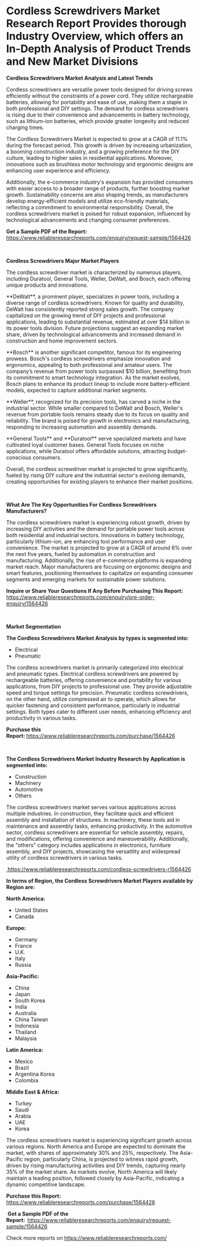 <p><h1>Cordless Screwdrivers Market Research Report Provides thorough Industry Overview, which offers an In-Depth Analysis of Product Trends and New Market Divisions</h1></p><p><strong>Cordless Screwdrivers Market Analysis and Latest Trends</strong></p>
<p><p>Cordless screwdrivers are versatile power tools designed for driving screws efficiently without the constraints of a power cord. They utilize rechargeable batteries, allowing for portability and ease of use, making them a staple in both professional and DIY settings. The demand for cordless screwdrivers is rising due to their convenience and advancements in battery technology, such as lithium-ion batteries, which provide greater longevity and reduced charging times.</p><p>The Cordless Screwdrivers Market is expected to grow at a CAGR of 11.1% during the forecast period. This growth is driven by increasing urbanization, a booming construction industry, and a growing preference for the DIY culture, leading to higher sales in residential applications. Moreover, innovations such as brushless motor technology and ergonomic designs are enhancing user experience and efficiency. </p><p>Additionally, the e-commerce industry's expansion has provided consumers with easier access to a broader range of products, further boosting market growth. Sustainability concerns are also shaping trends, as manufacturers develop energy-efficient models and utilize eco-friendly materials, reflecting a commitment to environmental responsibility. Overall, the cordless screwdrivers market is poised for robust expansion, influenced by technological advancements and changing consumer preferences.</p></p>
<p><strong>Get a Sample PDF of the Report:&nbsp;</strong> <a href="https://www.reliableresearchreports.com/enquiry/request-sample/1564426?utm_campaign=2139&utm_medium=2&utm_source=Github&utm_content=ia&utm_term=06022025&utm_id=cordless-screwdrivers">https://www.reliableresearchreports.com/enquiry/request-sample/1564426</a></p>
<p>&nbsp;</p>
<p><strong>Cordless Screwdrivers Major Market Players</strong></p>
<p><p>The cordless screwdriver market is characterized by numerous players, including Duratool, General Tools, Weller, DeWalt, and Bosch, each offering unique products and innovations.</p><p>**DeWalt**, a prominent player, specializes in power tools, including a diverse range of cordless screwdrivers. Known for quality and durability, DeWalt has consistently reported strong sales growth. The company capitalized on the growing trend of DIY projects and professional applications, leading to substantial revenue, estimated at over $14 billion in its power tools division. Future projections suggest an expanding market share, driven by technological advancements and increased demand in construction and home improvement sectors.</p><p>**Bosch** is another significant competitor, famous for its engineering prowess. Bosch's cordless screwdrivers emphasize innovation and ergonomics, appealing to both professional and amateur users. The company’s revenue from power tools surpassed $10 billion, benefiting from its commitment to smart technology integration. As the market evolves, Bosch plans to enhance its product lineup to include more battery-efficient models, expected to capture additional market segments.</p><p>**Weller**, recognized for its precision tools, has carved a niche in the industrial sector. While smaller compared to DeWalt and Bosch, Weller's revenue from portable tools remains steady due to its focus on quality and reliability. The brand is poised for growth in electronics and manufacturing, responding to increasing automation and assembly demands.</p><p>**General Tools** and **Duratool** serve specialized markets and have cultivated loyal customer bases. General Tools focuses on niche applications, while Duratool offers affordable solutions, attracting budget-conscious consumers.</p><p>Overall, the cordless screwdriver market is projected to grow significantly, fueled by rising DIY culture and the industrial sector's evolving demands, creating opportunities for existing players to enhance their market positions.</p></p>
<p>&nbsp;</p>
<p><strong>What Are The Key Opportunities For Cordless Screwdrivers Manufacturers?</strong></p>
<p><p>The cordless screwdrivers market is experiencing robust growth, driven by increasing DIY activities and the demand for portable power tools across both residential and industrial sectors. Innovations in battery technology, particularly lithium-ion, are enhancing tool performance and user convenience. The market is projected to grow at a CAGR of around 6% over the next five years, fueled by automation in construction and manufacturing. Additionally, the rise of e-commerce platforms is expanding market reach. Major manufacturers are focusing on ergonomic designs and smart features, positioning themselves to capitalize on expanding consumer segments and emerging markets for sustainable power solutions.</p></p>
<p><strong>Inquire or Share Your Questions If Any Before Purchasing This Report:</strong> <a href="https://www.reliableresearchreports.com/enquiry/pre-order-enquiry/1564426?utm_campaign=2139&utm_medium=2&utm_source=Github&utm_content=ia&utm_term=06022025&utm_id=cordless-screwdrivers">https://www.reliableresearchreports.com/enquiry/pre-order-enquiry/1564426</a></p>
<p>&nbsp;</p>
<p><strong>Market Segmentation</strong></p>
<p><strong>The Cordless Screwdrivers Market Analysis by types is segmented into:</strong></p>
<p><ul><li>Electrical</li><li>Pneumatic</li></ul></p>
<p><p>The cordless screwdrivers market is primarily categorized into electrical and pneumatic types. Electrical cordless screwdrivers are powered by rechargeable batteries, offering convenience and portability for various applications, from DIY projects to professional use. They provide adjustable speed and torque settings for precision. Pneumatic cordless screwdrivers, on the other hand, utilize compressed air to operate, which allows for quicker fastening and consistent performance, particularly in industrial settings. Both types cater to different user needs, enhancing efficiency and productivity in various tasks.</p></p>
<p><strong>Purchase this Report:&nbsp;</strong><a href="https://www.reliableresearchreports.com/purchase/1564426?utm_campaign=2139&utm_medium=2&utm_source=Github&utm_content=ia&utm_term=06022025&utm_id=cordless-screwdrivers">https://www.reliableresearchreports.com/purchase/1564426</a></p>
<p>&nbsp;</p>
<p><strong>The Cordless Screwdrivers Market Industry Research by Application is segmented into:</strong></p>
<p><ul><li>Construction</li><li>Machinery</li><li>Automotive</li><li>Others</li></ul></p>
<p><p>The cordless screwdrivers market serves various applications across multiple industries. In construction, they facilitate quick and efficient assembly and installation of structures. In machinery, these tools aid in maintenance and assembly tasks, enhancing productivity. In the automotive sector, cordless screwdrivers are essential for vehicle assembly, repairs, and modifications, offering convenience and maneuverability. Additionally, the "others" category includes applications in electronics, furniture assembly, and DIY projects, showcasing the versatility and widespread utility of cordless screwdrivers in various tasks.</p></p>
<p><a href="https://www.reliableresearchreports.com/cordless-screwdrivers-r1564426?utm_campaign=2139&utm_medium=2&utm_source=Github&utm_content=ia&utm_term=06022025&utm_id=cordless-screwdrivers">&nbsp;https://www.reliableresearchreports.com/cordless-screwdrivers-r1564426</a></p>
<p><strong>In terms of Region, the Cordless Screwdrivers Market Players available by Region are:</strong></p>
<p>
    <p> <strong> North America: </strong>
        <ul>
            <li>United States</li>
            <li>Canada</li>
        </ul>
        </p> 
    <p> <strong> Europe: </strong>
        <ul>
            <li>Germany</li>
            <li>France</li>
            <li>U.K.</li>
            <li>Italy</li>
            <li>Russia</li>
        </ul>
        </p> 
    <p> <strong> Asia-Pacific: </strong>
        <ul>
            <li>China</li>
            <li>Japan</li>
            <li>South Korea</li>
            <li>India</li>
            <li>Australia</li>
            <li>China Taiwan</li>
            <li>Indonesia</li>
            <li>Thailand</li>
            <li>Malaysia</li>
        </ul>
        </p> 
    <p> <strong> Latin America: </strong>
        <ul>
            <li>Mexico</li>
            <li>Brazil</li>
            <li>Argentina Korea</li>
            <li>Colombia</li>
        </ul>
        </p> 
    <p> <strong> Middle East & Africa: </strong>
        <ul>
            <li>Turkey</li>
            <li>Saudi</li>
            <li>Arabia</li>
            <li>UAE</li>
            <li>Korea</li>
        </ul>
    </p>
    </p>
<p><p>The cordless screwdrivers market is experiencing significant growth across various regions. North America and Europe are expected to dominate the market, with shares of approximately 30% and 25%, respectively. The Asia-Pacific region, particularly China, is projected to witness rapid growth, driven by rising manufacturing activities and DIY trends, capturing nearly 35% of the market share. As markets evolve, North America will likely maintain a leading position, followed closely by Asia-Pacific, indicating a dynamic competitive landscape.</p></p>
<p><strong>Purchase this Report: </strong><a href="https://www.reliableresearchreports.com/purchase/1564426?utm_campaign=2139&utm_medium=2&utm_source=Github&utm_content=ia&utm_term=06022025&utm_id=cordless-screwdrivers">https://www.reliableresearchreports.com/purchase/1564426</a></p>
<p>&nbsp;<strong>Get a Sample PDF of the Report:&nbsp;&nbsp;</strong><a href="https://www.reliableresearchreports.com/enquiry/request-sample/1564426?utm_campaign=2139&utm_medium=2&utm_source=Github&utm_content=ia&utm_term=06022025&utm_id=cordless-screwdrivers">https://www.reliableresearchreports.com/enquiry/request-sample/1564426</a></p>
<p><strong></strong></p>
<p>Check more reports on <a href="https://www.reliableresearchreports.com/?utm_campaign=2139&utm_medium=2&utm_source=Github&utm_content=ia&utm_term=06022025&utm_id=cordless-screwdrivers">https://www.reliableresearchreports.com/</a></p>